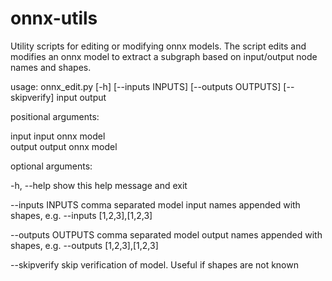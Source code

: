 # onnx-utils

Utility scripts for editing or modifying onnx models. The script edits and modifies an onnx model to extract a subgraph based on input/output node names and shapes.

usage: onnx_edit.py [-h] [--inputs INPUTS] [--outputs OUTPUTS] [--skipverify]
                    input output

positional arguments:

  input              input onnx model  
  output             output onnx model
  

optional arguments:

  -h, --help         show this help message and exit
  
  --inputs INPUTS    comma separated model input names appended with shapes,
                     e.g. --inputs <nodename>[1,2,3],<nodename1>[1,2,3]
  
  --outputs OUTPUTS  comma separated model output names appended with shapes,
                     e.g. --outputs <nodename>[1,2,3],<nodename1>[1,2,3]
 
 --skipverify       skip verification of model. Useful if shapes are not
                     known
